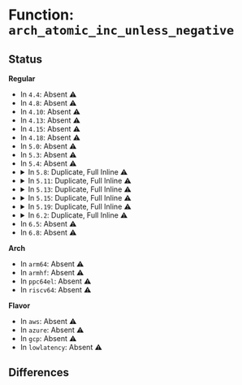 # Function: <code>arch_atomic_inc_unless_negative</code>

## Status
<b>Regular</b>
<ul>
<li>
In <code>4.4</code>: Absent ⚠️
</li>
<li>
In <code>4.8</code>: Absent ⚠️
</li>
<li>
In <code>4.10</code>: Absent ⚠️
</li>
<li>
In <code>4.13</code>: Absent ⚠️
</li>
<li>
In <code>4.15</code>: Absent ⚠️
</li>
<li>
In <code>4.18</code>: Absent ⚠️
</li>
<li>
In <code>5.0</code>: Absent ⚠️
</li>
<li>
In <code>5.3</code>: Absent ⚠️
</li>
<li>
In <code>5.4</code>: Absent ⚠️
</li>
<li>
<details>
<summary>In <code>5.8</code>: Duplicate, Full Inline ⚠️</summary>

**Collision:** Static Duplication

**Inline:** Full

**Transformation:** False

**Instances:**

```
In kernel/events/core.c (0)
Location: include/linux/atomic-arch-fallback.h:1136
Inline: True
Inline callers:
  - kernel/events/core.c:perf_event_alloc
```
```
In mm/mmap.c (ffffffff8129c1fe)
Location: include/linux/atomic-arch-fallback.h:1136
Inline: True
Inline callers:
  - mm/mmap.c:mmap_region
```
```
In fs/open.c (ffffffff8130e299)
Location: include/linux/atomic-arch-fallback.h:1136
Inline: True
Inline callers:
  - fs/open.c:do_dentry_open
  - fs/open.c:vfs_truncate
```
```
In fs/namei.c (ffffffff813213e7)
Location: include/linux/atomic-arch-fallback.h:1136
Inline: True
Inline callers:
  - fs/namei.c:handle_truncate
```
```
In fs/proc/inode.c (ffffffff813b95ed)
Location: include/linux/atomic-arch-fallback.h:1136
Inline: True
Inline callers:
  - fs/proc/inode.c:proc_get_link
  - fs/proc/inode.c:proc_reg_open
  - fs/proc/inode.c:proc_reg_get_unmapped_area
  - fs/proc/inode.c:proc_reg_mmap
  - fs/proc/inode.c:proc_reg_compat_ioctl
  - fs/proc/inode.c:proc_reg_unlocked_ioctl
  - fs/proc/inode.c:proc_reg_poll
  - fs/proc/inode.c:proc_reg_write
  - fs/proc/inode.c:proc_reg_read
  - fs/proc/inode.c:proc_reg_llseek
```
```
In fs/kernfs/dir.c (ffffffff813cee94)
Location: include/linux/atomic-arch-fallback.h:1136
Inline: True
Inline callers:
  - fs/kernfs/dir.c:kernfs_get_active
```
</details>
</li>
<li>
<details>
<summary>In <code>5.11</code>: Duplicate, Full Inline ⚠️</summary>

**Collision:** Static Duplication

**Inline:** Full

**Transformation:** False

**Instances:**

```
In kernel/events/core.c (0)
Location: include/linux/atomic-arch-fallback.h:1206
Inline: True
Inline callers:
  - kernel/events/core.c:perf_event_alloc
```
```
In mm/mmap.c (ffffffff812a75a8)
Location: include/linux/atomic-arch-fallback.h:1206
Inline: True
Inline callers:
  - mm/mmap.c:mmap_region
```
```
In fs/open.c (ffffffff8131a37c)
Location: include/linux/atomic-arch-fallback.h:1206
Inline: True
Inline callers:
  - fs/open.c:do_dentry_open
  - fs/open.c:vfs_truncate
```
```
In fs/namei.c (ffffffff8132c987)
Location: include/linux/atomic-arch-fallback.h:1206
Inline: True
Inline callers:
  - fs/namei.c:handle_truncate
```
```
In fs/proc/inode.c (ffffffff813caffd)
Location: include/linux/atomic-arch-fallback.h:1206
Inline: True
Inline callers:
  - fs/proc/inode.c:proc_get_link
  - fs/proc/inode.c:proc_reg_open
  - fs/proc/inode.c:proc_reg_get_unmapped_area
  - fs/proc/inode.c:proc_reg_mmap
  - fs/proc/inode.c:proc_reg_compat_ioctl
  - fs/proc/inode.c:proc_reg_unlocked_ioctl
  - fs/proc/inode.c:proc_reg_poll
  - fs/proc/inode.c:proc_reg_write
  - fs/proc/inode.c:proc_reg_read
  - fs/proc/inode.c:proc_reg_read_iter
  - fs/proc/inode.c:proc_reg_llseek
```
```
In fs/kernfs/dir.c (ffffffff813e0ac4)
Location: include/linux/atomic-arch-fallback.h:1206
Inline: True
Inline callers:
  - fs/kernfs/dir.c:kernfs_get_active
```
</details>
</li>
<li>
<details>
<summary>In <code>5.13</code>: Duplicate, Full Inline ⚠️</summary>

**Collision:** Static Duplication

**Inline:** Full

**Transformation:** False

**Instances:**

```
In kernel/events/core.c (0)
Location: include/linux/atomic-arch-fallback.h:1206
Inline: True
Inline callers:
  - kernel/events/core.c:perf_event_alloc
```
```
In mm/mmap.c (ffffffff812ad2df)
Location: include/linux/atomic-arch-fallback.h:1206
Inline: True
Inline callers:
  - mm/mmap.c:mmap_region
```
```
In fs/open.c (ffffffff8132045c)
Location: include/linux/atomic-arch-fallback.h:1206
Inline: True
Inline callers:
  - fs/open.c:do_dentry_open
  - fs/open.c:vfs_truncate
```
```
In fs/namei.c (ffffffff813367a6)
Location: include/linux/atomic-arch-fallback.h:1206
Inline: True
Inline callers:
  - fs/namei.c:do_open
```
```
In fs/proc/inode.c (ffffffff813d203a)
Location: include/linux/atomic-arch-fallback.h:1206
Inline: True
Inline callers:
  - fs/proc/inode.c:proc_get_link
  - fs/proc/inode.c:proc_reg_open
  - fs/proc/inode.c:proc_reg_get_unmapped_area
  - fs/proc/inode.c:proc_reg_mmap
  - fs/proc/inode.c:proc_reg_compat_ioctl
  - fs/proc/inode.c:proc_reg_unlocked_ioctl
  - fs/proc/inode.c:proc_reg_poll
  - fs/proc/inode.c:proc_reg_write
  - fs/proc/inode.c:proc_reg_read
  - fs/proc/inode.c:proc_reg_read_iter
  - fs/proc/inode.c:proc_reg_llseek
```
```
In fs/kernfs/dir.c (ffffffff813e75f4)
Location: include/linux/atomic-arch-fallback.h:1206
Inline: True
Inline callers:
  - fs/kernfs/dir.c:kernfs_get_active
```
</details>
</li>
<li>
<details>
<summary>In <code>5.15</code>: Duplicate, Full Inline ⚠️</summary>

**Collision:** Static Duplication

**Inline:** Full

**Transformation:** False

**Instances:**

```
In kernel/events/core.c (0)
Location: include/linux/atomic/atomic-arch-fallback.h:1206
Inline: True
Inline callers:
  - kernel/events/core.c:perf_event_alloc
```
```
In mm/mmap.c (ffffffff812ee9a1)
Location: include/linux/atomic/atomic-arch-fallback.h:1206
Inline: True
Inline callers:
  - mm/mmap.c:mmap_region
```
```
In fs/open.c (ffffffff8136da15)
Location: include/linux/atomic/atomic-arch-fallback.h:1206
Inline: True
Inline callers:
  - fs/open.c:do_dentry_open
  - fs/open.c:vfs_truncate
```
```
In fs/namei.c (ffffffff81384186)
Location: include/linux/atomic/atomic-arch-fallback.h:1206
Inline: True
Inline callers:
  - fs/namei.c:do_open
```
```
In fs/proc/inode.c (ffffffff8142356a)
Location: include/linux/atomic/atomic-arch-fallback.h:1206
Inline: True
Inline callers:
  - fs/proc/inode.c:proc_get_link
  - fs/proc/inode.c:proc_reg_open
  - fs/proc/inode.c:proc_reg_get_unmapped_area
  - fs/proc/inode.c:proc_reg_mmap
  - fs/proc/inode.c:proc_reg_compat_ioctl
  - fs/proc/inode.c:proc_reg_unlocked_ioctl
  - fs/proc/inode.c:proc_reg_poll
  - fs/proc/inode.c:proc_reg_write
  - fs/proc/inode.c:proc_reg_read
  - fs/proc/inode.c:proc_reg_read_iter
  - fs/proc/inode.c:proc_reg_llseek
```
```
In fs/kernfs/dir.c (ffffffff81439304)
Location: include/linux/atomic/atomic-arch-fallback.h:1206
Inline: True
Inline callers:
  - fs/kernfs/dir.c:kernfs_get_active
```
</details>
</li>
<li>
<details>
<summary>In <code>5.19</code>: Duplicate, Full Inline ⚠️</summary>

**Collision:** Static Duplication

**Inline:** Full

**Transformation:** False

**Instances:**

```
In kernel/events/core.c (0)
Location: include/linux/atomic/atomic-arch-fallback.h:1290
Inline: True
Inline callers:
  - kernel/events/core.c:perf_event_alloc
```
```
In mm/mmap.c (ffffffff81351d73)
Location: include/linux/atomic/atomic-arch-fallback.h:1290
Inline: True
Inline callers:
  - mm/mmap.c:mmap_region
```
```
In fs/open.c (ffffffff813ebb4c)
Location: include/linux/atomic/atomic-arch-fallback.h:1290
Inline: True
Inline callers:
  - fs/open.c:do_dentry_open
  - fs/open.c:vfs_truncate
```
```
In fs/namei.c (ffffffff814052d5)
Location: include/linux/atomic/atomic-arch-fallback.h:1290
Inline: True
Inline callers:
  - fs/namei.c:do_open
```
```
In fs/proc/inode.c (ffffffff8149c18a)
Location: include/linux/atomic/atomic-arch-fallback.h:1290
Inline: True
Inline callers:
  - fs/proc/inode.c:proc_get_link
  - fs/proc/inode.c:proc_reg_open
  - fs/proc/inode.c:proc_reg_get_unmapped_area
  - fs/proc/inode.c:proc_reg_mmap
  - fs/proc/inode.c:proc_reg_compat_ioctl
  - fs/proc/inode.c:proc_reg_unlocked_ioctl
  - fs/proc/inode.c:proc_reg_poll
  - fs/proc/inode.c:proc_reg_write
  - fs/proc/inode.c:proc_reg_read
  - fs/proc/inode.c:proc_reg_read_iter
  - fs/proc/inode.c:proc_reg_llseek
```
```
In fs/kernfs/dir.c (ffffffff814b432e)
Location: include/linux/atomic/atomic-arch-fallback.h:1290
Inline: True
Inline callers:
  - fs/kernfs/dir.c:kernfs_get_active
```
</details>
</li>
<li>
<details>
<summary>In <code>6.2</code>: Duplicate, Full Inline ⚠️</summary>

**Collision:** Static Duplication

**Inline:** Full

**Transformation:** False

**Instances:**

```
In kernel/events/core.c (0)
Location: include/linux/atomic/atomic-arch-fallback.h:1290
Inline: True
Inline callers:
  - kernel/events/core.c:perf_event_alloc
```
```
In mm/mmap.c (ffffffff813cb98b)
Location: include/linux/atomic/atomic-arch-fallback.h:1290
Inline: True
Inline callers:
  - mm/mmap.c:mmap_region
```
```
In fs/open.c (ffffffff81473fbe)
Location: include/linux/atomic/atomic-arch-fallback.h:1290
Inline: True
Inline callers:
  - fs/open.c:do_dentry_open
  - fs/open.c:vfs_truncate
```
```
In fs/namei.c (ffffffff8148f722)
Location: include/linux/atomic/atomic-arch-fallback.h:1290
Inline: True
Inline callers:
  - fs/namei.c:do_open
```
```
In fs/proc/inode.c (ffffffff81530aaa)
Location: include/linux/atomic/atomic-arch-fallback.h:1290
Inline: True
Inline callers:
  - fs/proc/inode.c:proc_get_link
  - fs/proc/inode.c:proc_reg_open
  - fs/proc/inode.c:proc_reg_get_unmapped_area
  - fs/proc/inode.c:proc_reg_mmap
  - fs/proc/inode.c:proc_reg_compat_ioctl
  - fs/proc/inode.c:proc_reg_unlocked_ioctl
  - fs/proc/inode.c:proc_reg_poll
  - fs/proc/inode.c:proc_reg_write
  - fs/proc/inode.c:proc_reg_read
  - fs/proc/inode.c:proc_reg_read_iter
  - fs/proc/inode.c:proc_reg_llseek
```
```
In fs/kernfs/dir.c (ffffffff8154b1be)
Location: include/linux/atomic/atomic-arch-fallback.h:1290
Inline: True
Inline callers:
  - fs/kernfs/dir.c:kernfs_get_active
```
</details>
</li>
<li>
In <code>6.5</code>: Absent ⚠️
</li>
<li>
In <code>6.8</code>: Absent ⚠️
</li>
</ul>
<b>Arch</b>
<ul>
<li>
In <code>arm64</code>: Absent ⚠️
</li>
<li>
In <code>armhf</code>: Absent ⚠️
</li>
<li>
In <code>ppc64el</code>: Absent ⚠️
</li>
<li>
In <code>riscv64</code>: Absent ⚠️
</li>
</ul>
<b>Flavor</b>
<ul>
<li>
In <code>aws</code>: Absent ⚠️
</li>
<li>
In <code>azure</code>: Absent ⚠️
</li>
<li>
In <code>gcp</code>: Absent ⚠️
</li>
<li>
In <code>lowlatency</code>: Absent ⚠️
</li>
</ul>

## Differences
